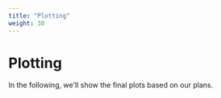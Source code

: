 ```yaml
---
title: "Plotting"
weight: 30
---
```

# Plotting

In the following, we'll show the final plots based on our plans. 